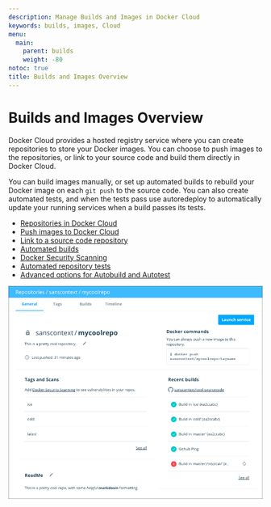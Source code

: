 ```yaml
---
description: Manage Builds and Images in Docker Cloud
keywords: builds, images, Cloud
menu:
  main:
    parent: builds
    weight: -80
notoc: true
title: Builds and Images Overview
---
```


# Builds and Images Overview

Docker Cloud provides a hosted registry service where you can create
repositories to store your Docker images. You can choose to push images to the
repositories, or link to your source code and build them directly in Docker
Cloud.

You can build images manually, or set up automated builds to rebuild your Docker
image on each `git push` to the source code. You can also create automated
tests, and when the tests pass use autoredeploy to automatically update your
running services when a build passes its tests.

* [Repositories in Docker Cloud](repos.md)
* [Push images to Docker Cloud](push-images.md)
* [Link to a source code repository](link-source.md)
* [Automated builds](automated-build.md)
* [Docker Security Scanning](image-scan.md)
* [Automated repository tests](automated-testing.md)
* [Advanced options for Autobuild and Autotest](advanced.md)

![a Docker Cloud repository's General view](images/repo-general.png)